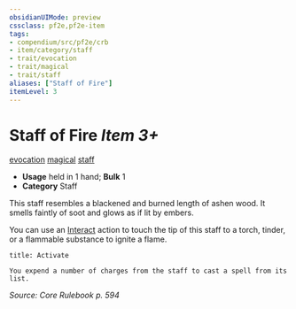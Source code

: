```yaml
---
obsidianUIMode: preview
cssclass: pf2e,pf2e-item
tags:
- compendium/src/pf2e/crb
- item/category/staff
- trait/evocation
- trait/magical
- trait/staff
aliases: ["Staff of Fire"]
itemLevel: 3
---
```

# Staff of Fire *Item 3+*  
[evocation](../../../rules/traits/evocation.md)  [magical](../../../rules/traits/magical.md)  [staff](../../../rules/traits/staff.md)  

- **Usage** held in 1 hand; **Bulk** 1
- **Category** Staff

This staff resembles a blackened and burned length of ashen wood. It smells faintly of soot and glows as if lit by embers.

You can use an [Interact](../../../rules/actions/interact.md) action to touch the tip of this staff to a torch, tinder, or a flammable substance to ignite a flame.

```ad-embed-ability
title: Activate

You expend a number of charges from the staff to cast a spell from its list.
```

*Source: Core Rulebook p. 594*